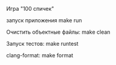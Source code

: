 Игра "100 спичек"

запуск приложения make run

Очистить объектные файлы: make clean

Запуск тестов: make runtest

clang-format: make format
